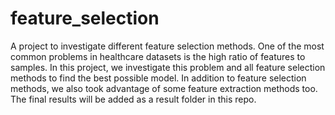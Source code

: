 # feature_selection
A project to investigate different feature selection methods. One of the most common problems in healthcare datasets is the high ratio of features to samples. In this project, we investigate this problem and all feature selection methods to find the best possible model. In addition to feature selection methods, we also took advantage of some feature extraction methods too. The final results will be added as a result folder in this repo.
